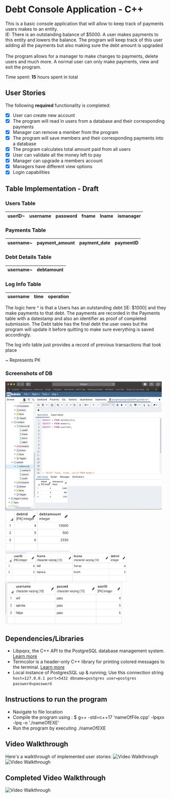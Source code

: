 # Debt Console Application - C++

This is a basic console application that will allow to keep track of payments users makes 
to an entity. 
<br>IE: There is an outstanding balance of $5000. A user makes payments to this entity and lowers the balance.
    The program will keep track of this user adding all the payments
    but also making sure the debt amount is upgraded</br>
<br>The program allows for a manager to make changes to payments, delete users and much more. A normal user
    can only make payments, view and exit the program.</br>

Time spent: **15** hours spent in total

## User Stories

The following **required** functionality is completed:

- [x] User can create new account
- [x] The program will read in users from a database and their corresponding payments
- [x] Manager can remove a member from the program
- [x] The program will save members and their corresponding payments into a database  
- [x] The program calculates total amount paid from all users 
- [x] User can validate all the money left to pay 
- [x] Manager can upgrade a members account 
- [x] Managers have different view options 
- [x] Login capabilities 

## Table Implementation - Draft 

### Users Table
 | userID~ | username | password | fname | lname | ismanager | 
 | ------- | -------- | -------- | ----- | ----- | --------- |

### Payments Table 
 | username~ | payment_amount | payment_date | paymentID| 
 | --------- | -------------- | ------------ | -------- |

### Debt Details Table 
 | username~ | debtamount | 
 | --------- | ---------- |

### Log Info Table
 | username | time | operation |
 | -------- | ---- | --------- |

The logic here ^ is that a Users  has an outstanding debt [IE: $1000] and they make 
payments to that debt. The payments are recorded in the Payments table with a datestamp and also an identifier
as proof of completed submission. The Debt table has the final debt the user owes but the program will update it
before quitting to make sure everything is saved accordingly.

The log info table just provides a record of previous transactions that took place

~ Represents PK 

### Screenshots of DB
<img src = "./img/postgresLH.png" title="postgres" width="490" height="400"/>
<img src = "./img/debtImage.png" title="debtTable" width="200" height="130"/>
<img src = "./img/memberImage.png" title="memberTable" width="380" height="90"/>
<img src = "./img/usersImage.png" title="usersTable" width="365" height="130"/>

## Dependencies/Libraries 
- Libpqxx, the C++ API to the PostgreSQL database management system. <a href="http://pqxx.org" >Learn more</a>
- Termcolor is a header-only C++ library for printing colored messages to the terminal. <a href="https://github.com/ikalnytskyi/termcolor" >Learn more</a>
- Local instance of PostgresSQL up & running; Use this connection string `host=127.0.0.1 port=5432 dbname=postgres user=postgres password=password`

## Instructions to run the program
- Navigate to file location
- Compile the program using : $ g++ -std=c++17 'nameOfFile.cpp'  -lpqxx -lpq -o './nameOfEXE'
- Run the program by executing ./nameOfEXE 

## Video Walkthrough

Here's a walkthrough of implemented user stories:
<img src='http://g.recordit.co/sxhqXk1Ppr.gif' title='Video Walkthrough' width='' alt='Video Walkthrough' />
<img src='http://g.recordit.co/R0Uia1UCLl.gif' title='Video Walkthrough' width='' alt='Video Walkthrough' />

## Completed Video Walkthrough 
<img src='http://g.recordit.co/lphaZyVB9E.gif' title='Video Walkthrough' width='' alt='Video Walkthrough' />
